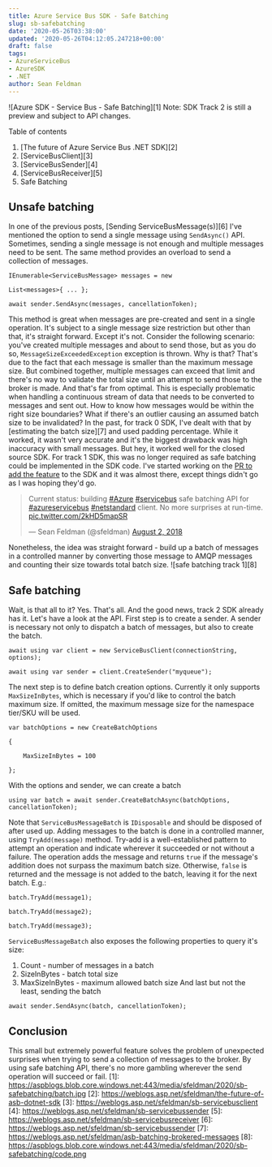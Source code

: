 ```yaml
---
title: Azure Service Bus SDK - Safe Batching
slug: sb-safebatching
date: '2020-05-26T03:38:00'
updated: '2020-05-26T04:12:05.247218+00:00'
draft: false
tags:
- AzureServiceBus
- AzureSDK
- .NET
author: Sean Feldman
---
```

![Azure SDK - Service Bus - Safe Batching][1]
Note: SDK Track 2 is still a preview and subject to API changes.

  

Table of contents
1. [The future of Azure Service Bus .NET SDK][2]
2. [ServiceBusClient][3]
3. [ServiceBusSender][4]
4. [ServiceBusReceiver][5]
5. Safe Batching
## Unsafe batching
In one of the previous posts, [Sending ServiceBusMessage(s)][6] I've mentioned the option to send a single message using `SendAsync()` API. Sometimes, sending a single message is not enough and multiple messages need to be sent. The same method provides an overload to send a collection of messages.
```
IEnumerable<ServiceBusMessage> messages = new 
List<messages>{ ... };
await sender.SendAsync(messages, cancellationToken);
```
This method is great when messages are pre-created and sent in a single operation. It's subject to a single message size restriction but other than that, it's straight forward. Except it's not.
Consider the following scenario: you've created multiple messages and about to send those, but as you do so, `MessageSizeExceededException` exception is thrown. Why is that? That's due to the fact that each message is smaller than the maximum message size. But combined together, multiple messages can exceed that limit and there's no way to validate the total size until an attempt to send those to the broker is made. And that's far from optimal. This is especially problematic when handling a continuous stream of data that needs to be converted to messages and sent out. How to know how messages would be within the right size boundaries? What if there's an outlier causing an assumed batch size to be invalidated?
In the past, for track 0 SDK, I've dealt with that by [estimating the batch size][7] and used padding percentage. While it worked, it wasn't very accurate and it's the biggest drawback was high inaccuracy with small messages. But hey, it worked well for the closed source SDK.
For track 1 SDK, this was no longer required as safe batching could be implemented in the SDK code.
I've started working on the [PR to add the feature](https://github.com/Azure/azure-service-bus-dotnet/pull/539) to the SDK and it was almost there, except things didn't go as I was hoping they'd go.
> Current status: building [#Azure](https://twitter.com/hashtag/Azure?src=hash&ref_src=twsrc%5Etfw) [#servicebus](https://twitter.com/hashtag/servicebus?src=hash&ref_src=twsrc%5Etfw) safe batching API for [#azureservicebus](https://twitter.com/hashtag/azureservicebus?src=hash&ref_src=twsrc%5Etfw) [#netstandard](https://twitter.com/hashtag/netstandard?src=hash&ref_src=twsrc%5Etfw) client. No more surprises at run-time. [pic.twitter.com/2kHD5mapSR](https://t.co/2kHD5mapSR)
> 
> — Sean Feldman (@sfeldman) [August 2, 2018](https://twitter.com/sfeldman/status/1024902379475324928?ref_src=twsrc%5Etfw)


Nonetheless, the idea was straight forward - build up a batch of messages in a controlled manner by converting those message to AMQP messages and counting their size towards total batch size.
![safe batching track 1][8]
## Safe batching
Wait, is that all to it? Yes. That's all. And the good news, track 2 SDK already has it. Let's have a look at the API.
First step is to create a sender. A sender is necessary not only to dispatch a batch of messages, but also to create the batch.
```
await using var client = new ServiceBusClient(connectionString, options);
await using var sender = client.CreateSender("myqueue");
```
The next step is to define batch creation options. Currently it only supports `MaxSizeInBytes`, which is necessary if you'd like to control the batch maximum size. If omitted, the maximum message size for the namespace tier/SKU will be used.
```
var batchOptions = new CreateBatchOptions
{
	MaxSizeInBytes = 100
};
```
With the options and sender, we can create a batch
```
using var batch = await sender.CreateBatchAsync(batchOptions, cancellationToken);
```
Note that `ServiceBusMessageBatch` is `IDisposable` and should be disposed of after used up.
Adding messages to the batch is done in a controlled manner, using `TryAdd(message)` method. Try-add is a well-established pattern to attempt an operation and indicate wherever it succeeded or not without a failure. The operation adds the message and returns `true` if the message's addition does not surpass the maximum batch size. Otherwise, `false` is returned and the message is not added to the batch, leaving it for the next batch. E.g.:
```
batch.TryAdd(message1);
batch.TryAdd(message2);
batch.TryAdd(message3);
```
`ServiceBusMessageBatch` also exposes the following properties to query it's size:
1. Count - number of messages in a batch
2. SizeInBytes - batch total size
3. MaxSizeInBytes - maximum allowed batch size
And last but not the least, sending the batch
```
await sender.SendAsync(batch, cancellationToken);
```
## Conclusion
This small but extremely powerful feature solves the problem of unexpected surprises when trying to send a collection of messages to the broker. By using safe batching API, there's no more gambling wherever the send operation will succeed or fail.
[1]: https://aspblogs.blob.core.windows.net:443/media/sfeldman/2020/sb-safebatching/batch.jpg
[2]: https://weblogs.asp.net/sfeldman/the-future-of-asb-dotnet-sdk
[3]: https://weblogs.asp.net/sfeldman/sb-servicebusclient
[4]: https://weblogs.asp.net/sfeldman/sb-servicebussender
[5]: https://weblogs.asp.net/sfeldman/sb-servicebusreceiver
[6]: https://weblogs.asp.net/sfeldman/sb-servicebussender
[7]: https://weblogs.asp.net/sfeldman/asb-batching-brokered-messages
[8]: https://aspblogs.blob.core.windows.net:443/media/sfeldman/2020/sb-safebatching/code.png

